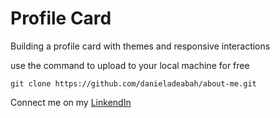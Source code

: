 # Profile Card
Building a profile card with themes and responsive interactions

<p>use the command to upload to your local machine for free</p>
<code>git clone https://github.com/danieladeabah/about-me.git</code>

<p><p>Connect me on my <a href="https://www.linkedin.com/in/danieladeabaa" title="Daniel Adeabah" target="_blank">LinkendIn</a></p></p>
